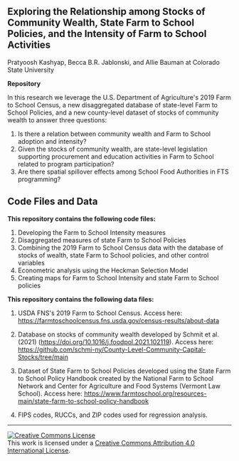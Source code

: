 ## Exploring the Relationship among Stocks of Community Wealth, State Farm to School Policies, and the Intensity of Farm to School Activities
Pratyoosh Kashyap, Becca B.R. Jablonski, and Allie Bauman at Colorado State University

**Repository**

In this research we leverage the U.S. Department of Agriculture's 2019 Farm to School Census, a new disaggregated database of state-level Farm to School Policies, and a new county-level dataset of stocks of community wealth to answer three questions:
1. Is there a relation between community wealth and Farm to School adoption and intensity?
2. Given the stocks of community wealth, are state-level legislation supporting procurement and education activities in Farm to School related to program participation?
3. Are there spatial spillover effects among School Food Authorities in FTS programming?

## Code Files and Data
**This repository contains the following code files:**
1. Developing the Farm to School Intensity measures
2. Disaggregated measures of state Farm to School Policies
3. Combining the 2019 Farm to School Census data with the database of stocks of wealth, state Farm to School policies, and other control variables
4. Econometric analysis using the Heckman Selection Model
5. Creating maps for Farm to School Intensity and state Farm to School policies

**This repository contains the following data files:**
1. USDA FNS's 2019 Farm to School Census. Access here: https://farmtoschoolcensus.fns.usda.gov/census-results/about-data

2. Database on stocks of community wealth developed by Schmit et al. (2021) (https://doi.org/10.1016/j.foodpol.2021.102119). Access here: https://github.com/schmi-ny/County-Level-Community-Capital-Stocks/tree/main

3. Dataset of State Farm to School Policies developed using the State Farm to School Policy Handbook created by the National Farm to School Network and Center for Agriculture and Food Systems (Vermont Law School). Access here: https://www.farmtoschool.org/resources-main/state-farm-to-school-policy-handbook 

4. FIPS codes, RUCCs, and ZIP codes used for regression analysis.
***

<a rel="license" href="http://creativecommons.org/licenses/by/4.0/"><img alt="Creative Commons License" style="border-width:0" src="https://i.creativecommons.org/l/by/4.0/88x31.png" /></a><br />This work is licensed under a <a rel="license" href="http://creativecommons.org/licenses/by/4.0/">Creative Commons Attribution 4.0 International License</a>.